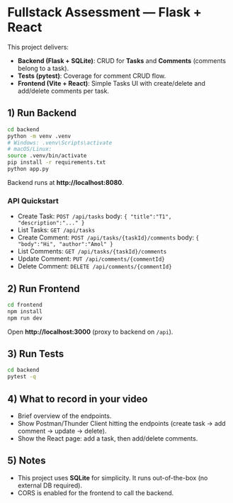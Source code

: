 # Fullstack Assessment — Flask + React

This project delivers:
- **Backend (Flask + SQLite)**: CRUD for **Tasks** and **Comments** (comments belong to a task).
- **Tests (pytest)**: Coverage for comment CRUD flow.
- **Frontend (Vite + React)**: Simple Tasks UI with create/delete and add/delete comments per task.

## 1) Run Backend
```bash
cd backend
python -m venv .venv
# Windows: .venv\Scripts\activate
# macOS/Linux:
source .venv/bin/activate
pip install -r requirements.txt
python app.py
```
Backend runs at **http://localhost:8080**.

### API Quickstart
- Create Task: `POST /api/tasks`  body: `{ "title":"T1", "description":"..." }`
- List Tasks: `GET /api/tasks`
- Create Comment: `POST /api/tasks/{taskId}/comments` body: `{ "body":"Hi", "author":"Amol" }`
- List Comments: `GET /api/tasks/{taskId}/comments`
- Update Comment: `PUT /api/comments/{commentId}`
- Delete Comment: `DELETE /api/comments/{commentId}`

## 2) Run Frontend
```bash
cd frontend
npm install
npm run dev
```
Open **http://localhost:3000** (proxy to backend on `/api`).

## 3) Run Tests
```bash
cd backend
pytest -q
```

## 4) What to record in your video
- Brief overview of the endpoints.
- Show Postman/Thunder Client hitting the endpoints (create task → add comment → update → delete).
- Show the React page: add a task, then add/delete comments.

## 5) Notes
- This project uses **SQLite** for simplicity. It runs out-of-the-box (no external DB required).
- CORS is enabled for the frontend to call the backend.
```
